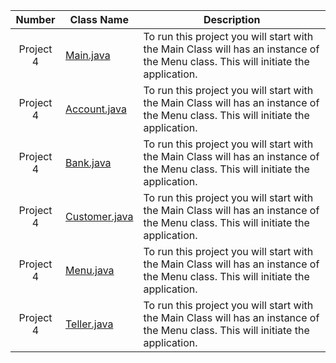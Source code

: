  Number | Class Name|Description|
|:---:| ---| ---|
| Project 4 | [Main.java](https://github.com/danthro/BankApp/blob/master/src/Main.java) |To run this project you will start with the Main Class will has an instance of the Menu class. This will initiate the application.|
| Project 4 | [Account.java](https://github.com/danthro/BankApp/blob/master/src/Account.java) |To run this project you will start with the Main Class will has an instance of the Menu class. This will initiate the application.|
| Project 4 | [Bank.java](https://github.com/danthro/BankApp/blob/master/src/Bank.java) |To run this project you will start with the Main Class will has an instance of the Menu class. This will initiate the application.|
| Project 4 | [Customer.java](https://github.com/danthro/BankApp/blob/master/src/Customer.java) |To run this project you will start with the Main Class will has an instance of the Menu class. This will initiate the application.|
| Project 4 | [Menu.java](https://github.com/danthro/BankApp/blob/master/src/Menu.java) |To run this project you will start with the Main Class will has an instance of the Menu class. This will initiate the application.|
| Project 4 | [Teller.java](https://github.com/danthro/BankApp/blob/master/src/Teller.java) |To run this project you will start with the Main Class will has an instance of the Menu class. This will initiate the application.|
